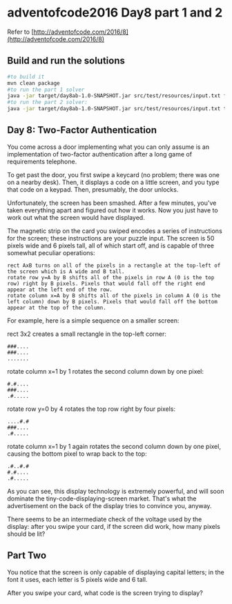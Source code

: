 # adventofcode2016 Day8 part 1 and 2
Refer to [http://adventofcode.com/2016/8](http://adventofcode.com/2016/8)

## Build and run the solutions
```bash
#to build it
mvn clean package
#to run the part 1 solver
java -jar target/day8ab-1.0-SNAPSHOT.jar src/test/resources/input.txt false
#to run the part 2 solver:
java -jar target/day8ab-1.0-SNAPSHOT.jar src/test/resources/input.txt true
```

## Day 8: Two-Factor Authentication

You come across a door implementing what you can only assume is an implementation of two-factor authentication after a long game of requirements telephone.

To get past the door, you first swipe a keycard (no problem; there was one on a nearby desk). Then, it displays a code on a little screen, and you type that code on a keypad. Then, presumably, the door unlocks.

Unfortunately, the screen has been smashed. After a few minutes, you've taken everything apart and figured out how it works. Now you just have to work out what the screen would have displayed.

The magnetic strip on the card you swiped encodes a series of instructions for the screen; these instructions are your puzzle input. The screen is 50 pixels wide and 6 pixels tall, all of which start off, and is capable of three somewhat peculiar operations:

    rect AxB turns on all of the pixels in a rectangle at the top-left of the screen which is A wide and B tall.
    rotate row y=A by B shifts all of the pixels in row A (0 is the top row) right by B pixels. Pixels that would fall off the right end appear at the left end of the row.
    rotate column x=A by B shifts all of the pixels in column A (0 is the left column) down by B pixels. Pixels that would fall off the bottom appear at the top of the column.

For example, here is a simple sequence on a smaller screen:

rect 3x2 creates a small rectangle in the top-left corner:

    ###....
    ###....
    .......

rotate column x=1 by 1 rotates the second column down by one pixel:

    #.#....
    ###....
    .#.....

rotate row y=0 by 4 rotates the top row right by four pixels:

    ....#.#
    ###....
    .#.....

rotate column x=1 by 1 again rotates the second column down by one pixel, causing the bottom pixel to wrap back to the top:

    .#..#.#
    #.#....
    .#.....

As you can see, this display technology is extremely powerful, and will soon dominate the tiny-code-displaying-screen market. That's what the advertisement on the back of the display tries to convince you, anyway.

There seems to be an intermediate check of the voltage used by the display: after you swipe your card, if the screen did work, how many pixels should be lit?

## Part Two

You notice that the screen is only capable of displaying capital letters; in the font it uses, each letter is 5 pixels wide and 6 tall.

After you swipe your card, what code is the screen trying to display?
